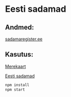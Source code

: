 # Eesti sadamad

## Andmed:
[sadamaregister.ee](https://sadamaregister.ee)

## Kasutus:
[Merekaart](https://gis.ee/meri/?layers=here-vta-sadamad)

[Eesti sadamad](https://gis.ee/sadamad/)

```sh
npm install
npm start
```
